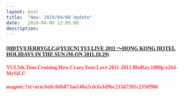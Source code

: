 ```yaml
---
layout: post
title:  "New: 2019/04/08 Update"
date:   2019-04-08 12:05:00
description: 
---
```


<h4 id="hdtvjerryglcyuicn-yui-live-2011-hong-kong-hotel-holidays-in-the-sun-m-on-20111029"><a href="https://mega.nz/#!okVSGQKR!Wx2IOzc2Czo5_lLVARdVml4w7abT95eT9CLmRNzhy-o"><font face="Segoe UI Symbol">[HDTV][JERRYGLC@YUICN] YUI LIVE 2011 ～HONG KONG HOTEL HOLIDAYS IN THE SUN (M-ON 2011.10.29)</font></a></h4>

<ul></ul>

#### <font face="Segoe UI Symbol" color="#FF3636">YUI.5th.Tour.Cruising.How.Crazy.Your.Love.2011-2012.BluRay.1080p.x264-MySiLU</font>  

<ul></ul>

#### <font face="Segoe UI Symbol" color="#FF3636">magnet:?xt=urn:btih:0db873ae140a2cdcfa3d9bc233d7391c235ff900</font>  
